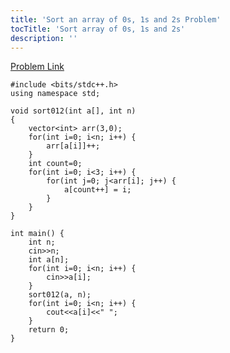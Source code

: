 ```yaml
---
title: 'Sort an array of 0s, 1s and 2s Problem'
tocTitle: 'Sort array of 0s, 1s and 2s'
description: ''
---
```


[Problem Link](https://practice.geeksforgeeks.org/problems/sort-an-array-of-0s-1s-and-2s4231/1)

```clike
#include <bits/stdc++.h>
using namespace std;

void sort012(int a[], int n)
{
    vector<int> arr(3,0);
    for(int i=0; i<n; i++) {
        arr[a[i]]++;
    }
    int count=0;
    for(int i=0; i<3; i++) {
        for(int j=0; j<arr[i]; j++) {
            a[count++] = i;
        }
    } 
}

int main() {
    int n;
    cin>>n;
    int a[n];
    for(int i=0; i<n; i++) {
        cin>>a[i];
    }
    sort012(a, n);
    for(int i=0; i<n; i++) {
        cout<<a[i]<<" ";
    }
    return 0;
}
```